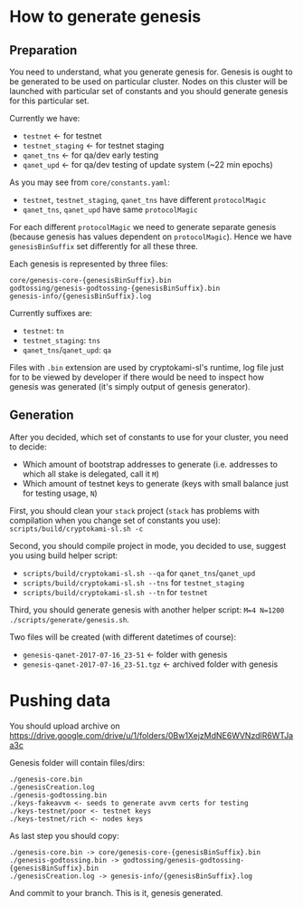 # How to generate genesis

## Preparation

You need to understand, what you generate genesis for. Genesis is ought to be generated to be used on particular cluster. Nodes on this cluster will be launched with particular set of constants and you should generate genesis for this particular set.

Currently we have:

* `testnet` <- for testnet
* `testnet_staging` <- for testnet staging
* `qanet_tns` <- for qa/dev early testing
* `qanet_upd` <- for qa/dev testing of update system (~22 min epochs)

As you may see from `core/constants.yaml`:

* `testnet`, `testnet_staging`, `qanet_tns` have different `protocolMagic`
* `qanet_tns`, `qanet_upd` have same `protocolMagic`

For each different `protocolMagic` we need to generate separate genesis (because genesis has values dependent on `protocolMagic`).
Hence we have `genesisBinSuffix` set differently for all these three.

Each genesis is represented by three files:

```
core/genesis-core-{genesisBinSuffix}.bin
godtossing/genesis-godtossing-{genesisBinSuffix}.bin
genesis-info/{genesisBinSuffix}.log
```

Currently suffixes are:

* `testnet`: `tn`
* `testnet_staging`: `tns`
* `qanet_tns`/`qanet_upd`: `qa`

Files with `.bin` extension are used by cryptokami-sl's runtime, log file just for to be viewed by developer if there would be need to inspect how genesis was generated (it's simply output of genesis generator).

## Generation

After you decided, which set of constants to use for your cluster, you need to decide:

* Which amount of bootstrap addresses to generate (i.e. addresses to which all stake is delegated, call it `M`)
* Which amount of testnet keys to generate (keys with small balance just for testing usage, `N`)

First, you should clean your `stack` project (`stack` has problems with compilation when you change set of constants you use): `scripts/build/cryptokami-sl.sh -c`

Second, you should compile project in mode, you decided to use, suggest you using build helper script:

* `scripts/build/cryptokami-sl.sh --qa` for `qanet_tns`/`qanet_upd`
* `scripts/build/cryptokami-sl.sh --tns` for `testnet_staging`
* `scripts/build/cryptokami-sl.sh --tn` for `testnet`

Third, you should generate genesis with another helper script: `M=4 N=1200 ./scripts/generate/genesis.sh`.

Two files will be created (with different datetimes of course):

* `genesis-qanet-2017-07-16_23-51` <- folder with genesis
* `genesis-qanet-2017-07-16_23-51.tgz` <- archived folder with genesis

# Pushing data

You should upload archive on https://drive.google.com/drive/u/1/folders/0Bw1XejzMdNE6WVNzdlR6WTJaa3c

Genesis folder will contain files/dirs:

```
./genesis-core.bin
./genesisCreation.log
./genesis-godtossing.bin
./keys-fakeavvm <- seeds to generate avvm certs for testing
./keys-testnet/poor <- testnet keys
./keys-testnet/rich <- nodes keys
```

As last step you should copy:

```
./genesis-core.bin -> core/genesis-core-{genesisBinSuffix}.bin
./genesis-godtossing.bin -> godtossing/genesis-godtossing-{genesisBinSuffix}.bin
./genesisCreation.log -> genesis-info/{genesisBinSuffix}.log
```

And commit to your branch. This is it, genesis generated.
